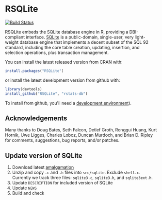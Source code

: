 # RSQLite

[![Build Status](https://travis-ci.org/rstats-db/RSQLite.png?branch=master)](https://travis-ci.org/rstats-db/RSQLite)

RSQLite embeds the SQLite database engine in R, providing a DBI-compliant interface. [SQLite](http://www.sqlite.org) is a public-domain, single-user, very light-weight database engine that implements a decent subset of the SQL 92 standard, including the core table creation, updating, insertion, and selection operations, plus transaction management.

You can install the latest released version from CRAN with:

```r
install.packages("RSQLite")
```

or install the latest development version from github with:

```r
library(devtools)
install_github("RSQLite", "rstats-db")
```

To install from github, you'll need a [development environment](http://www.rstudio.com/ide/docs/packages/prerequisites)).

## Acknowledgements

Many thanks to Doug Bates, Seth Falcon, Detlef Groth, Ronggui Huang,
Kurt Hornik, Uwe Ligges, Charles Loboz, Duncan Murdoch, and Brian
D. Ripley for comments, suggestions, bug reports, and/or patches.

## Update version of SQLite

1. Download latest [amalgamation](http://sqlite.org/download.html)
2. Unzip and copy `.c` and `.h` files into `src/sqlite`. Exclude `shell.c`. 
   Currently we track three files: `sqlite3.c`, `sqlite3.h`, and `sqlite3ext.h`.
3. Update `DESCRIPTION` for included version of SQLite
4. Update `NEWS`
5. Build and check
